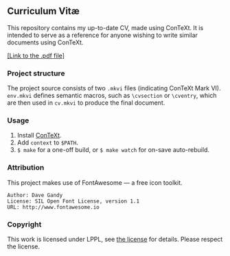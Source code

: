 ## Curriculum Vitæ
This repository contains my up-to-date CV, made using ConTeXt. It is intended to serve as a reference for anyone wishing to write similar documents using ConTeXt.

[[Link to the .pdf file]](https://cv.mgradow.ski)

### Project structure
The project source consists of two `.mkvi` files (indicating ConTeXt Mark VI).
`env.mkvi` defines semantic macros, such as `\cvsection` or `\cventry`, which are then used in `cv.mkvi` to produce the final document.

### Usage
 1. Install [ConTeXt](https://wiki.contextgarden.net/Installation).
 2. Add `context` to `$PATH`.
 3. `$ make` for a one-off build, or `$ make watch` for on-save auto-rebuild.

### Attribution
This project makes use of FontAwesome — a free icon toolkit.
```
Author: Dave Gandy
License: SIL Open Font License, version 1.1
URL: http://www.fontawesome.io
```
### Copyright
 This work is licensed under LPPL, see [the license](LICENSE) for details.
 Please respect the license.
